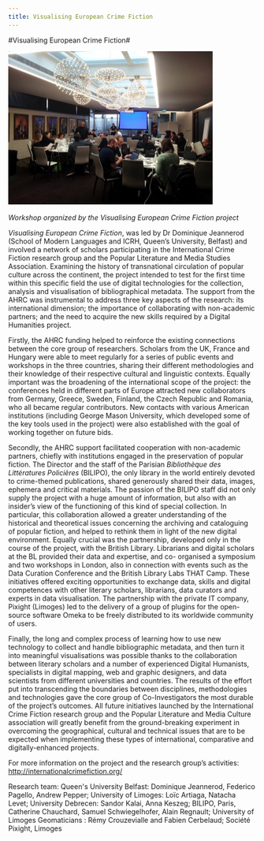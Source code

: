 ```yaml
---
title: Visualising European Crime Fiction
---
```


#Visualising European Crime Fiction#

![Image: Workshop organized by the Visualising European Crime Fiction project](Images/12.jpg)

_Workshop organized by the Visualising European Crime Fiction project_

_Visualising European Crime Fiction_, was led by Dr Dominique Jeannerod (School of Modern Languages and ICRH, Queen’s University, Belfast) and involved a network of scholars participating in the International Crime Fiction research group and the Popular Literature and Media Studies Association. Examining the history of transnational circulation of popular culture across the continent, the project intended to test for the first time within this specific field the use of digital technologies for the collection, analysis and visualisation of bibliographical metadata. The support from the AHRC was instrumental to address three key aspects of the research: its international dimension; the importance of collaborating with non-academic partners; and the need to acquire the new skills required by a Digital Humanities project.

Firstly, the AHRC funding helped to reinforce the existing connections between the core group of researchers. Scholars from the UK, France and Hungary were able to meet regularly for a series of public events and workshops in the three countries, sharing their different methodologies and their knowledge of their respective cultural and linguistic contexts. Equally important was the broadening of the international scope of the project: the conferences held in different parts of Europe attracted new collaborators from Germany, Greece, Sweden, Finland, the Czech Republic and Romania, who all became regular contributors. New contacts with various American institutions (including George Mason University, which developed some of the key tools used in the project) were also established with the goal of working together on future bids.

Secondly, the AHRC support facilitated cooperation with non-academic partners, chiefly with institutions engaged in the preservation of popular fiction. The Director and the staff of the Parisian _Bibliothèque des Littératures Policières_ (BILIPO), the only library in the world entirely devoted to crime-themed publications, shared generously shared their data, images, ephemera and critical materials. The passion of the BILIPO staff did not only supply the project with a huge amount of information, but also with an insider’s view of the functioning of this kind of special collection. In particular, this collaboration allowed a greater understanding of the historical and theoretical issues concerning the archiving and cataloguing of popular fiction, and helped to rethink them in light of the new digital environment. Equally crucial was the partnership, developed only in the course of the project, with the British Library. Librarians and digital scholars at the BL provided their data and expertise, and co- organised a symposium and two workshops in London, also in connection with events such as the Data Curation Conference and the British Library Labs THAT Camp. These initiatives offered exciting opportunities to exchange data, skills and digital competences with other literary scholars, librarians, data curators and experts in data visualisation. The partnership with the private IT company, Pixight (Limoges) led to the delivery of a group of plugins for the open-source software Omeka to be freely distributed to its worldwide community of users.

Finally, the long and complex process of learning how to use new technology to collect and handle bibliographic metadata, and then turn it into meaningful visualisations was possible thanks to the collaboration between literary scholars and a number of experienced Digital Humanists, specialists in digital mapping, web and graphic designers, and data scientists from different universities and countries. The results of the effort put into transcending the boundaries between disciplines, methodologies and technologies gave the core group of Co-Investigators the most durable of the project’s outcomes. All future initiatives launched by the International Crime Fiction research group and the Popular Literature and Media Culture association will greatly benefit from the ground-breaking experiment in overcoming the geographical, cultural and technical issues that are to be expected when implementing these types of international, comparative and digitally-enhanced projects.

For more information on the project and the research group’s activities: http://internationalcrimefiction.org/

Research team: Queen's University Belfast: Dominique Jeannerod, Federico Pagello, Andrew Pepper; University of Limoges: Loïc Artiaga, Natacha Levet; University Debrecen: Sandor Kalai, Anna Keszeg; BILIPO, Paris, Catherine Chauchard, Samuel Schwiegelhofer, Alain Regnault; University of Limoges Geomaticians : Rémy Crouzevialle and Fabien Cerbelaud; Société Pixight, Limoges
